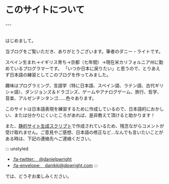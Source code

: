# このサイトについて
###### ---


はじめまして。

当ブログをご覧いただき、ありがとうございます。筆者のダニー・ライトです。

スペイン生まれ→イギリス育ち→京都（七年間）→現在米カリフォルニア州に勤めているプログラマーです。
「いつか日本に戻りたい」と思うので、とりあえず日本語の練習としてこのブログを作ってみました。

趣味はプログラミング、言語学（特に日本語、スペイン語、ラテン語、古代ギリシャ語）、ダンジョンズ＆ドラゴンズ、ゲームやアナログゲーム、旅行、哲学、音楽、アルゼンチンタンゴ……色々あります。

このサイトは日本語表現を練習するために作成しているので、日本語的におかしい、または分かりにくいところがあれば、是非教えて頂けると助かります！

また、[静的サイト生成スクリプト](/1)で作成されているため、残念ながらコメントが受け取れません。ご意見やご感想、日本語の修正など…なんでも言いたいことがある時は、下記の連絡先へご連絡ください。

::: unstyled
* [:fa-twitter:　@danielpwright](https://twitter.com/danielpwright)
* [:fa-envelope:　danikki@dpwright.com](mailto:danikki@dpwright.com)
:::

では、どうぞお楽しみください。
